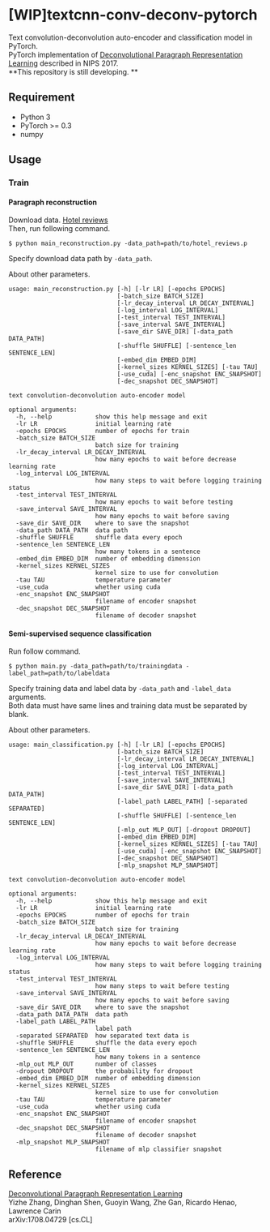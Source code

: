 # [WIP]textcnn-conv-deconv-pytorch
Text convolution-deconvolution auto-encoder and classification model in PyTorch.  
PyTorch implementation of [Deconvolutional Paragraph Representation Learning](https://arxiv.org/abs/1708.04729v3) described in NIPS 2017.  
**This repository is still developing. **

## Requirement
- Python 3
- PyTorch >= 0.3
- numpy

## Usage
### Train
#### Paragraph reconstruction
Download data. [Hotel reviews](https://drive.google.com/file/d/0B52eYWrYWqIpQzhBNkVxaV9mMjQ/view)  
Then, run following command.

```shell
$ python main_reconstruction.py -data_path=path/to/hotel_reviews.p 
```

Specify download data path by `-data_path`.

About other parameters.

```
usage: main_reconstruction.py [-h] [-lr LR] [-epochs EPOCHS]
                              [-batch_size BATCH_SIZE]
                              [-lr_decay_interval LR_DECAY_INTERVAL]
                              [-log_interval LOG_INTERVAL]
                              [-test_interval TEST_INTERVAL]
                              [-save_interval SAVE_INTERVAL]
                              [-save_dir SAVE_DIR] [-data_path DATA_PATH]
                              [-shuffle SHUFFLE] [-sentence_len SENTENCE_LEN]
                              [-embed_dim EMBED_DIM]
                              [-kernel_sizes KERNEL_SIZES] [-tau TAU]
                              [-use_cuda] [-enc_snapshot ENC_SNAPSHOT]
                              [-dec_snapshot DEC_SNAPSHOT]

text convolution-deconvolution auto-encoder model

optional arguments:
  -h, --help            show this help message and exit
  -lr LR                initial learning rate
  -epochs EPOCHS        number of epochs for train
  -batch_size BATCH_SIZE
                        batch size for training
  -lr_decay_interval LR_DECAY_INTERVAL
                        how many epochs to wait before decrease learning rate
  -log_interval LOG_INTERVAL
                        how many steps to wait before logging training status
  -test_interval TEST_INTERVAL
                        how many epochs to wait before testing
  -save_interval SAVE_INTERVAL
                        how many epochs to wait before saving
  -save_dir SAVE_DIR    where to save the snapshot
  -data_path DATA_PATH  data path
  -shuffle SHUFFLE      shuffle data every epoch
  -sentence_len SENTENCE_LEN
                        how many tokens in a sentence
  -embed_dim EMBED_DIM  number of embedding dimension
  -kernel_sizes KERNEL_SIZES
                        kernel size to use for convolution
  -tau TAU              temperature parameter
  -use_cuda             whether using cuda
  -enc_snapshot ENC_SNAPSHOT
                        filename of encoder snapshot
  -dec_snapshot DEC_SNAPSHOT
                        filename of decoder snapshot
```

#### Semi-supervised sequence classification
Run follow command.  

```shell
$ python main.py -data_path=path/to/trainingdata -label_path=path/to/labeldata
```

Specify training data and label data by `-data_path` and `-label_data` arguments.  
Both data must have same lines and training data must be separated by blank.  

About other parameters.  

```
usage: main_classification.py [-h] [-lr LR] [-epochs EPOCHS]
                              [-batch_size BATCH_SIZE]
                              [-lr_decay_interval LR_DECAY_INTERVAL]
                              [-log_interval LOG_INTERVAL]
                              [-test_interval TEST_INTERVAL]
                              [-save_interval SAVE_INTERVAL]
                              [-save_dir SAVE_DIR] [-data_path DATA_PATH]
                              [-label_path LABEL_PATH] [-separated SEPARATED]
                              [-shuffle SHUFFLE] [-sentence_len SENTENCE_LEN]
                              [-mlp_out MLP_OUT] [-dropout DROPOUT]
                              [-embed_dim EMBED_DIM]
                              [-kernel_sizes KERNEL_SIZES] [-tau TAU]
                              [-use_cuda] [-enc_snapshot ENC_SNAPSHOT]
                              [-dec_snapshot DEC_SNAPSHOT]
                              [-mlp_snapshot MLP_SNAPSHOT]

text convolution-deconvolution auto-encoder model

optional arguments:
  -h, --help            show this help message and exit
  -lr LR                initial learning rate
  -epochs EPOCHS        number of epochs for train
  -batch_size BATCH_SIZE
                        batch size for training
  -lr_decay_interval LR_DECAY_INTERVAL
                        how many epochs to wait before decrease learning rate
  -log_interval LOG_INTERVAL
                        how many steps to wait before logging training status
  -test_interval TEST_INTERVAL
                        how many steps to wait before testing
  -save_interval SAVE_INTERVAL
                        how many epochs to wait before saving
  -save_dir SAVE_DIR    where to save the snapshot
  -data_path DATA_PATH  data path
  -label_path LABEL_PATH
                        label path
  -separated SEPARATED  how separated text data is
  -shuffle SHUFFLE      shuffle the data every epoch
  -sentence_len SENTENCE_LEN
                        how many tokens in a sentence
  -mlp_out MLP_OUT      number of classes
  -dropout DROPOUT      the probability for dropout
  -embed_dim EMBED_DIM  number of embedding dimension
  -kernel_sizes KERNEL_SIZES
                        kernel size to use for convolution
  -tau TAU              temperature parameter
  -use_cuda             whether using cuda
  -enc_snapshot ENC_SNAPSHOT
                        filename of encoder snapshot
  -dec_snapshot DEC_SNAPSHOT
                        filename of decoder snapshot
  -mlp_snapshot MLP_SNAPSHOT
                        filename of mlp classifier snapshot
```

## Reference
[Deconvolutional Paragraph Representation Learning](https://arxiv.org/abs/1708.04729v3)  
Yizhe Zhang, Dinghan Shen, Guoyin Wang, Zhe Gan, Ricardo Henao, Lawrence Carin  
arXiv:1708.04729 [cs.CL]
